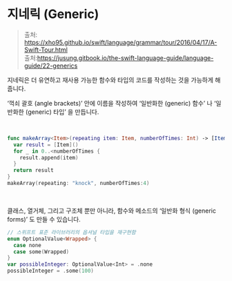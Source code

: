 # 지네릭 (Generic)

> 출처: https://xho95.github.io/swift/language/grammar/tour/2016/04/17/A-Swift-Tour.html  
> 출처:https://jusung.gitbook.io/the-swift-language-guide/language-guide/22-generics

지네릭은 더 유연하고 재사용 가능한 함수와 타입의 코드를 작성하는 것을 가능하게 해 줍니다.

‘꺽쇠 괄호 (angle brackets)’ 안에 이름을 작성하여 ‘일반화한 (generic) 함수’ 나 ‘일반화한 (generic) 타입’ 을 만듭니다.

<br>

```swift
func makeArray<Item>(repeating item: Item, numberOfTimes: Int) -> [Item] {
  var result = [Item]()
  for _ in 0..<numberOfTimes {
    result.append(item)
  }
  return result
}
makeArray(repeating: "knock", numberOfTimes:4)
```

<br>

클래스, 열거체, 그리고 구조체 뿐만 아니라, 함수와 메소드의 ‘일반화 형식 (generic forms)’ 도 만들 수 있습니다.

```swift
// 스위프트 표준 라이브러리의 옵셔널 타입을 재구현함
enum OptionalValue<Wrapped> {
  case none
  case some(Wrapped)
}
var possibleInteger: OptionalValue<Int> = .none
possibleInteger = .some(100)
```
